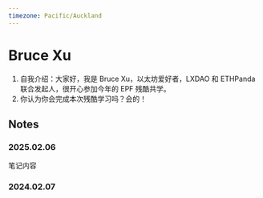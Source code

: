```yaml
---
timezone: Pacific/Auckland
---
```


# Bruce Xu

1. 自我介绍：大家好，我是 Bruce Xu，以太坊爱好者，LXDAO 和 ETHPanda 联合发起人，很开心参加今年的 EPF 残酷共学。
2. 你认为你会完成本次残酷学习吗？会的！

## Notes

<!-- Content_START -->

### 2025.02.06

笔记内容

### 2024.02.07

<!-- Content_END -->
